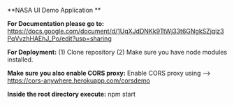 **NASA UI Demo Application **

**For Documentation please go to:** 
https://docs.google.com/document/d/1UqXJdDNKk9TtWj33t6GNgkSZjqiz3PqVvzhHAEhJ_Po/edit?usp=sharing

**For Deployment:**
(1) Clone repository
(2) Make sure you have node modules installed.

**Make sure you also enable CORS proxy:**
Enable CORS proxy using --> https://cors-anywhere.herokuapp.com/corsdemo

**Inside the root directory execute:** npm start

